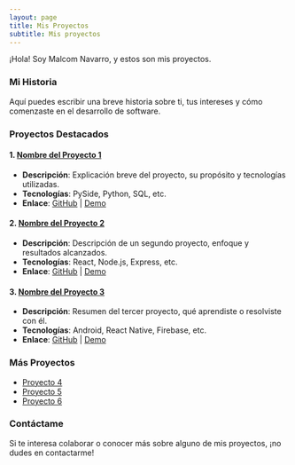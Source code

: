 ```yaml
---
layout: page
title: Mis Proyectos
subtitle: Mis proyectos
---
```


¡Hola! Soy Malcom Navarro, y estos son mis proyectos.

### Mi Historia

Aquí puedes escribir una breve historia sobre ti, tus intereses y cómo comenzaste en el desarrollo de software.

### Proyectos Destacados

#### 1. [Nombre del Proyecto 1](#)
- **Descripción**: Explicación breve del proyecto, su propósito y tecnologías utilizadas.
- **Tecnologías**: PySide, Python, SQL, etc.
- **Enlace**: [GitHub](#) | [Demo](#)

#### 2. [Nombre del Proyecto 2](#)
- **Descripción**: Descripción de un segundo proyecto, enfoque y resultados alcanzados.
- **Tecnologías**: React, Node.js, Express, etc.
- **Enlace**: [GitHub](#) | [Demo](#)

#### 3. [Nombre del Proyecto 3](#)
- **Descripción**: Resumen del tercer proyecto, qué aprendiste o resolviste con él.
- **Tecnologías**: Android, React Native, Firebase, etc.
- **Enlace**: [GitHub](#) | [Demo](#)

### Más Proyectos

- [Proyecto 4](#)
- [Proyecto 5](#)
- [Proyecto 6](#)

### Contáctame

Si te interesa colaborar o conocer más sobre alguno de mis proyectos, ¡no dudes en contactarme!

